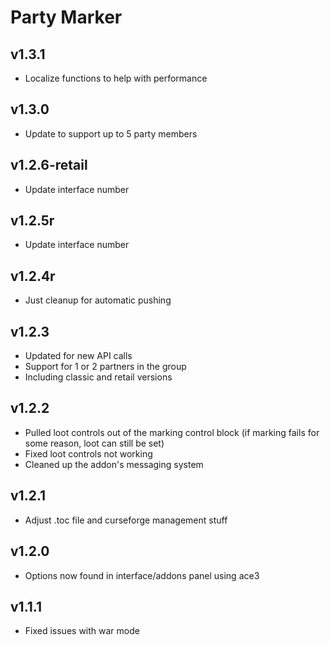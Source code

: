 # Party Marker

## v1.3.1

- Localize functions to help with performance

## v1.3.0

- Update to support up to 5 party members

## v1.2.6-retail

- Update interface number

## v1.2.5r

- Update interface number

## v1.2.4r

- Just cleanup for automatic pushing

## v1.2.3

- Updated for new API calls
- Support for 1 or 2 partners in the group
- Including classic and retail versions

## v1.2.2

- Pulled loot controls out of the marking control block (if marking fails for some reason, loot can still be set)
- Fixed loot controls not working
- Cleaned up the addon's messaging system

## v1.2.1

- Adjust .toc file and curseforge management stuff

## v1.2.0

- Options now found in interface/addons panel using ace3

## v1.1.1

- Fixed issues with war mode
